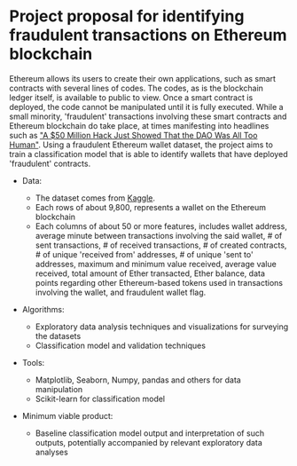 # Project proposal for identifying fraudulent transactions on Ethereum blockchain

Ethereum allows its users to create their own applications, such as smart contracts with several lines of codes. The codes, as is the blockchain ledger itself, is available to public to view. Once a smart contract is deployed, the code cannot be manipulated until it is fully executed. While a small minority, 'fraudulent' transactions involving these smart contracts and Ethereum blockchain do take place, at times manifesting into headlines such as ["A $50 Million Hack Just Showed That the DAO Was All Too Human"](https://www.wired.com/2016/06/50-million-hack-just-showed-dao-human/). Using a fraudulent Ethereum wallet dataset, the project aims to train a classification model that is able to identify wallets that have deployed 'fraudulent' contracts. 

- Data:
  - The dataset comes from [Kaggle](https://www.kaggle.com/vagifa/ethereum-frauddetection-dataset).
  - Each rows of about 9,800, represents a wallet on the Ethereum blockchain
  - Each columns of about 50 or more features, includes wallet address, average minute between transactions involving the said wallet, # of sent transactions, # of received transactions, # of created contracts, # of unique 'received from' addresses, # of unique 'sent to' addresses, maximum and minimum value received, average value received, total amount of Ether transacted, Ether balance, data points regarding other Ethereum-based tokens used in transactions involving the wallet, and fraudulent wallet flag.   

- Algorithms:
  - Exploratory data analysis techniques and visualizations for surveying the datasets
  - Classification model and validation techniques

- Tools:
  - Matplotlib, Seaborn, Numpy, pandas and others for data manipulation
  - Scikit-learn for classification model

- Minimum viable product: 
  - Baseline classification model output and interpretation of such outputs, potentially accompanied by relevant exploratory data analyses
